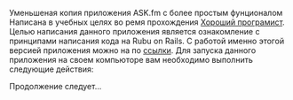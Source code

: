 Уменьшеная копия приложения ASK.fm с более простым фунционалом
Написана в учебных целях во ремя прохождения [Хороший програмист](https://goodprogrammer.ru).
Целью написания данного приложения является ознакомление с принципами написания кода на Rubu on Rails.
С работой именно этогой версией приложения можно на по [ссылки](https://worldaskme.herokuapp.com/).
Для запуска данного приложения на своем компьюторе вам необходимо выполнить следующие действия:

Продолжение следует...